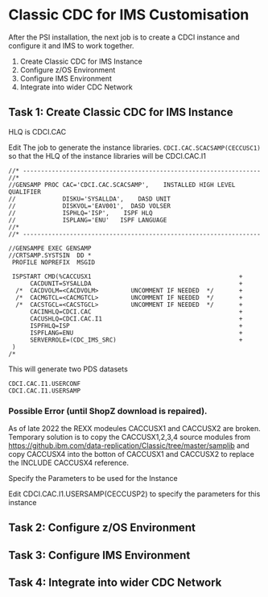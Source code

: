 # Classic CDC for IMS Customisation

After the PSI installation, the next job is to create a CDCI instance and configure it and IMS to work together.

1. Create Classic CDC for IMS Instance
2. Configure z/OS Environment
3. Configure IMS Environment
4. Integrate into wider CDC Network


## Task 1: Create Classic CDC for IMS Instance

HLQ is CDCI.CAC

Edit The job to generate the instance libraries. ```CDCI.CAC.SCACSAMP(CECCUSC1)``` so that the HLQ of the instance libraries will be CDCI.CAC.I1 
```
//* ------------------------------------------------------------------   
//*                                                                      
//GENSAMP PROC CAC='CDCI.CAC.SCACSAMP',    INSTALLED HIGH LEVEL QUALIFIER
//             DISKU='SYSALLDA',    DASD UNIT                            
//             DISKVOL='EAV001',  DASD VOLSER                            
//             ISPHLQ='ISP',    ISPF HLQ                                 
//             ISPLANG='ENU'   ISPF LANGUAGE                             
//*                                                                      
//* ------------------------------------------------------------------   

//GENSAMPE EXEC GENSAMP                                           
//CRTSAMP.SYSTSIN  DD *                                           
 PROFILE NOPREFIX  MSGID                                          
                                                                  
 ISPSTART CMD(%CACCUSX1                                         + 
      CACDUNIT=SYSALLDA                                         + 
  /*  CACDVOLM=<CACDVOLM>         UNCOMMENT IF NEEDED  */       + 
  /*  CACMGTCL=<CACMGTCL>         UNCOMMENT IF NEEDED  */       + 
  /*  CACSTGCL=<CACSTGCL>         UNCOMMENT IF NEEDED  */       + 
      CACINHLQ=CDCI.CAC                                         + 
      CACUSHLQ=CDCI.CAC.I1                                      + 
      ISPFHLQ=ISP                                               + 
      ISPFLANG=ENU                                              + 
      SERVERROLE=(CDC_IMS_SRC)                                  + 
 )                                                                
/*                                                                
```

This will generate two PDS datasets

```
CDCI.CAC.I1.USERCONF
CDCI.CAC.I1.USERSAMP
```

### Possible Error (until ShopZ download is repaired).
As of late 2022 the REXX modeules CACCUSX1 and CACCUSX2 are broken.
Temporary solution is to copy the CACCUSX1,2,3,4 source modules 
from https://github.ibm.com/data-replication/Classic/tree/master/samplib and
copy CACCUSX4 into the botton of CACCUSX1 and CACCUSX2 to replace the INCLUDE CACCUSX4 reference.


Specify the Parameters to be used for the Instance

Edit CDCI.CAC.I1.USERSAMP(CECCUSP2) to specify the parameters for this instance



## Task 2: Configure z/OS Environment

## Task 3: Configure IMS Environment


## Task 4: Integrate into wider CDC Network



